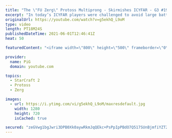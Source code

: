 ```yaml
---
title: "The \"FU Zerg\" Protoss Multiprong - Skirmishes ICYFAR - G3 #197)"
excerpt: "In today’s ICYFAR players were challenged to avoid large battles and win through many small skirmishes! They weren’t allowed to use more than 24 units in any engagement!\r \r THIS WEEKS ICYFAR Challenge: \"Melee Madness\" - You can only use hand-to-hand combat units! For Terran you're allowed to use hellbats,"
originalUrl: https://youtube.com/watch?v=g5ekhQ_L9oM
type: video
length: PT18M24S
publishedDateTime: 2021-06-01T12:46:41Z
heat: 50

featuredContent: "<iframe width=\"800\" height=\"500\" frameborder=\"0\" src=\"https://www.youtube.com/embed/g5ekhQ_L9oM\" allow=\"accelerometer; autoplay; encrypted-media; gyroscope; picture-in-picture\" allowfullscreen></iframe>"

provider:
  name: PiG
  domain: youtube.com

topics:
  - StarCraft 2
  - Protoss
  - Zerg

images:
  - url: https://i.ytimg.com/vi/g5ekhQ_L9oM/maxresdefault.jpg
    width: 1280
    height: 720
    isCached: true

secured: "zeGVwg1bgJwri3DPB0Xk0aywRkmJqQEkc+PsPpIpPBdO7Q517SUnBjmfiYZT2ll1yQOQwB2oPFXrrSpY5q6U3PEGJjwf81o0IbMHZd7lCaIUbWbD+JJ0HfDXW3QOa4/kq+UZq170kg4Pn+iX9ahM26g2ryTKKF2dnTp6lmZyhRt2QmDT6EWfj+vL8xbjVNPOEwkROZUzs2G1k+y7QyRrFMfaos5HM8yjTBh2pH3nDxe9YbPsZ9ZWUOgJQeIftXlzrODJKh7ZJovpUMMfhNvqXx0UKfVQAOkmbRDbfyO6hB9Ujcg/Kz4VXiszRo/qTBPBtFBQIw6Yi0s77NvUMeZcFWAHpRQCAD8EZVGsgvf4HJV1iLeIAgEAgZhK23WxASqRmZ/DB/MLxWi496T+JIWqJcy4e367kelnQwv/6zYPb6A=;EKl47CGrKO2Eq5MvwlLPNQ=="
---
```


